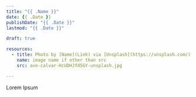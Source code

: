 ```yaml
---
title: "{{ .Name }}"
date: {{ .Date }}
publishDate: "{{ .Date }}"
lastmod: "{{ .Date }}"

draft: true

resources:
  - title: Photo by [Name](Link) via [Unsplash](https://unsplash.com/)
    name: image name if other than src
    src: ave-calvar-HcUDHJfd5GY-unsplash.jpg

---
```


Lorem Ipsum
